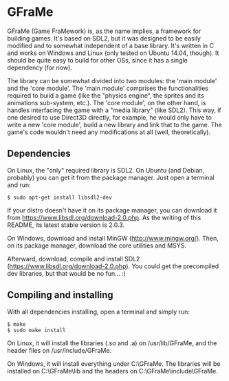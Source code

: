 # GFraMe

GFraMe (Game FraMework) is, as the name implies, a framework for building
games. It's based on SDL2, but it was designed to be easily modified and
to somewhat independent of a base library. It's written in C and works on
Windows and Linux (only tested on Ubuntu 14.04, though). It should be
quite easy to build for other OSs, since it has a single dependency
(for now).

The library can be somewhat divided into two modules: the 'main module'
and the 'core module'. The 'main module' comprises the functionalities
required to build a game (like the "physics engine", the sprites and its
animations sub-system, etc.). The 'core module', on the other hand, is
handles interfacing the game with a "media library" (like SDL2). This way,
if one desired to use Direct3D directly, for example, he would only have
to write a new 'core module', build a new library and link that to the
game. The game's code wouldn't need any modifications at all (well,
theoretically).

## Dependencies

On Linux, the "only" required library is SDL2. On Ubuntu (and Debian,
probably) you can get it from the package manager. Just open a terminal
and run:

```
$ sudo apt-get install libsdl2-dev
```

If your distro doesn't have it on its package manager, you can download it
from https://www.libsdl.org/download-2.0.php. As the writing of this
README, its latest stable version is 2.0.3.

On Windows, download and install MinGW (http://www.mingw.org/). Then, on
its package manager, download the core utilities and MSYS.

Afterward, download, compile and install SDL2
(https://www.libsdl.org/download-2.0.php). You could get the precompiled
dev libraries, but that would be no fun... :)

## Compiling and installing

With all dependencies installing,  open a terminal and simply run:

```
$ make
$ sudo make install
```

On Linux, it will install the libraries (.so and .a) on /usr/lib/GFraMe,
and the header files on /usr/include/GFraMe.

On Windows, it will install everything under C:\GFraMe. The libraries will
be installed on C:\GFraMe\lib and the headers on C:\GFraMe\include\GFraMe.

